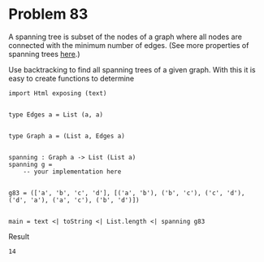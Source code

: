 # Problem 83
A spanning tree is subset of the nodes of a graph where all nodes are connected with the minimum number of edges. (See more properties of spanning trees [here](http://www.tutorialspoint.com/data_structures_algorithms/spanning_tree.htm).)

Use backtracking to find all spanning trees of a given graph. With this it is easy to create functions to determine  

```
import Html exposing (text)


type Edges a = List (a, a)


type Graph a = (List a, Edges a)


spanning : Graph a -> List (List a)
spanning g = 
    -- your implementation here
    
    
g83 = (['a', 'b', 'c', 'd'], [('a', 'b'), ('b', 'c'), ('c', 'd'), ('d', 'a'), ('a', 'c'), ('b', 'd')])


main = text <| toString <| List.length <| spanning g83
```

Result
```
14
```
